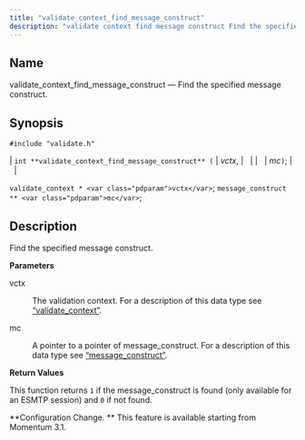 ```yaml
---
title: "validate_context_find_message_construct"
description: "validate context find message construct Find the specified message construct int validate context find message construct vctx mc validate context vctx message construct mc Find the specified message construct vctx The validation context For a description of this data type see Section 68 86 validate context mc A pointer to..."
---
```


<a name="apis.validate_context_find_message_construct"></a> 
## Name

validate_context_find_message_construct — Find the specified message construct.

## Synopsis

`#include "validate.h"`

| `int **validate_context_find_message_construct** (` | <var class="pdparam">vctx</var>, |   |
|   | <var class="pdparam">mc</var>`)`; |   |

`validate_context * <var class="pdparam">vctx</var>`;
`message_construct ** <var class="pdparam">mc</var>`;<a name="idp64402064"></a> 
## Description

Find the specified message construct.

**<a name="idp64403216"></a> Parameters**

<dl class="variablelist">

<dt>vctx</dt>

<dd>

The validation context. For a description of this data type see [“validate_context”](/momentum/3/3-api/structs-validate-context).

</dd>

<dt>mc</dt>

<dd>

A pointer to a pointer of message_construct. For a description of this data type see [“message_construct”](/momentum/3/3-api/structs-message-construct).

</dd>

</dl>

**<a name="idp64409056"></a> Return Values**

This function returns `1` if the message_construct is found (only available for an ESMTP session) and `0` if not found.

**Configuration Change. ** This feature is available starting from Momentum 3.1.